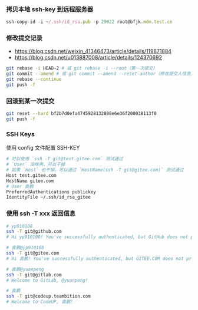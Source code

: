 ### 拷贝本地 ssh-key 到远程服务器

```js
ssh-copy-id -i ~/.ssh/id_rsa.pub -p 29022 root@bfjk.mdm.test.cn
```

### 修改提交记录

*   <https://blog.csdn.net/weixin_41346473/article/details/119871884>
*   <https://blog.csdn.net/u013887008/article/details/124370692>

```sh
git rebase -i HEAD~2 # 或 git rebase -i --root（第一次提交）
git commit --amend # 或 git commit --amend --reset-author（修改提交人信息）
git rebase --continue
git push -f
```

### 回滚到某一次提交

```sh
git reset --hard bf2b7d0efa4745928132808e6e36f200038113f0
git push -f
```

### SSH Keys

使用 config 文件配置 SSH-KEY

```sh
# 可以使用 `ssh -T git@test.gitee.com` 测试通过
# `User` 没啥用，可以干掉
# 如果 `Host` 也干掉，可以通过 `HostName(ssh -T git@gitee.com)` 测试通过
Host test.gitee.com
HostName gitee.com
# User 袁鹏
PreferredAuthentications publickey
IdentityFile ~/.ssh/id_rsa_gitee
```

### 使用 ssh -T xxx 返回信息

```sh
# yp910108
ssh -T git@github.com
# Hi yp910108! You've successfully authenticated, but GitHub does not provide shell access.

# 袁鹏@yp910108
ssh -T git@gitee.com
# Hi 袁鹏! You've successfully authenticated, but GITEE.COM does not provide shell access.

# 袁鹏@yuanpeng
ssh -T git@gitlab.com
# Welcome to GitLab, @yuanpeng!

# 袁鹏
ssh -T git@codeup.teambition.com
# Welcome to CodeUP, 袁鹏!
```
